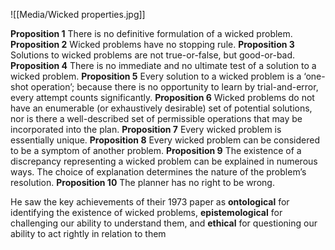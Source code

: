 ![[Media/Wicked properties.jpg]]

**Proposition 1** There is no definitive formulation of a wicked problem.
**Proposition 2** Wicked problems have no stopping rule.
**Proposition 3** Solutions to wicked problems are not true-or-false, but good-or-bad.
**Proposition 4** There is no immediate and no ultimate test of a solution to a wicked problem.
**Proposition 5** Every solution to a wicked problem is a ‘one-shot operation’; because there is no opportunity to learn by trial-and-error, every attempt counts significantly.
**Proposition 6** Wicked problems do not have an enumerable (or exhaustively desirable) set of potential solutions, nor is there a well-described set of permissible operations that may be incorporated into the plan.
**Proposition 7** Every wicked problem is essentially unique.
**Proposition 8** Every wicked problem can be considered to be a symptom of another problem.
**Proposition 9** The existence of a discrepancy representing a wicked problem can be explained in numerous ways. The choice of explanation determines the nature of the problem’s resolution.
**Proposition 10** The planner has no right to be wrong.

He saw the key achievements of their 1973 paper as **ontological** for identifying the existence of wicked problems, **epistemological** for challenging our ability to understand them, and **ethical** for questioning our ability to act rightly in relation to them
